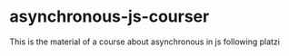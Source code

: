 # asynchronous-js-courser
This is the material of a course about asynchronous in js following platzi
